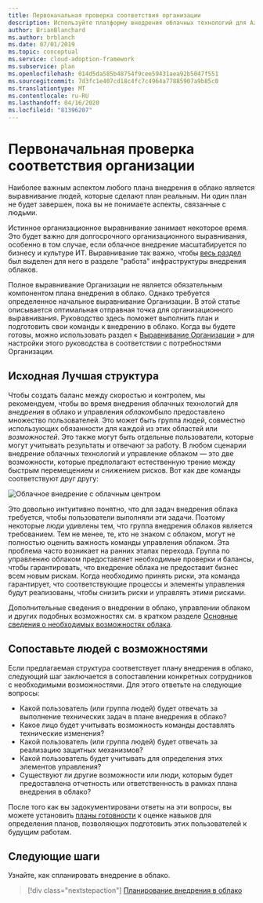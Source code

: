 ```yaml
---
title: Первоначальная проверка соответствия организации
description: Используйте платформу внедрения облачных технологий для Azure, чтобы узнать, как завершить начальное выравнивание Организации и подготовить свои команды к внедрению в облако.
author: BrianBlanchard
ms.author: brblanch
ms.date: 07/01/2019
ms.topic: conceptual
ms.service: cloud-adoption-framework
ms.subservice: plan
ms.openlocfilehash: 014d5da585b48754f9cee59431aea92b5047f551
ms.sourcegitcommit: 7d3fc1e407cd18c4fc7c4964a77885907a9b85c0
ms.translationtype: MT
ms.contentlocale: ru-RU
ms.lasthandoff: 04/16/2020
ms.locfileid: "81396207"
---
```

# <a name="initial-organization-alignment"></a>Первоначальная проверка соответствия организации

Наиболее важным аспектом любого плана внедрения в облако является выравнивание людей, которые сделают план реальным. Ни один план не будет завершен, пока вы не понимаете аспекты, связанные с людьми.

Истинное организационное выравнивание занимает некоторое время. Это будет важно для долгосрочного организационного выравнивания, особенно в том случае, если облачное внедрение масштабируется по бизнесу и культуре ИТ. Выравнивание так важно, чтобы [весь раздел](../organize/index.md) был выделен для него в разделе "работа" инфраструктуры внедрения облаков.

Полное выравнивание Организации не является обязательным компонентом плана внедрения в облако. Однако требуется определенное начальное выравнивание Организации. В этой статье описывается оптимальная отправная точка для организационного выравнивания. Руководство здесь поможет выполнить план и подготовить свои команды к внедрению в облако. Когда вы будете готовы, можно использовать раздел « [Выравнивание Организации](../organize/index.md) » для настройки этого руководства в соответствии с потребностями Организации.

## <a name="initial-best-practice-structure"></a>Исходная Лучшая структура

Чтобы создать баланс между скоростью и контролем, мы рекомендуем, чтобы во время внедрения облачных технологий для *внедрения* в облако и управления *облаком*было предоставлено множество пользователей. Это может быть группа людей, совместно использующих обязанности для каждой из этих областей или *возможностей*. Это также могут быть отдельные пользователи, которые могут учитывать результаты и отвечают за работу. В любом сценарии внедрение облачных технологий и управление облаком — это две возможности, которые предполагают естественную трение между быстрым перемещением и снижением рисков. Вот как две команды соответствуют друг другу:

![Облачное внедрение с облачным центром](../_images/ready/org-ready-best-practice.png)

Это довольно интуитивно понятно, что для задач внедрения облака требуется, чтобы пользователи выполняли эти задачи. Поэтому некоторые люди удивлены тем, что группа внедрения облаков является требованием. Тем не менее, те, кто не знаком с облаком, могут не полностью оценить важность команды управления облаком. Эта проблема часто возникает на ранних этапах перехода. Группа по управлению облаком предоставляет необходимые проверки и балансы, чтобы гарантировать, что внедрение облака не предоставит бизнес всем новым рискам. Когда необходимо принять риски, эта команда гарантирует, что соответствующие процессы и элементы управления будут реализованы, чтобы снизить риски и управлять этими рисками.

Дополнительные сведения о внедрении в облако, управлении облаком и других подобных возможностях см. в кратком разделе [Основные сведения о необходимых возможностях облака](../organize/index.md#understand-required-cloud-capabilities).

## <a name="map-people-to-capabilities"></a>Сопоставьте людей с возможностями

Если предлагаемая структура соответствует плану внедрения в облако, следующий шаг заключается в сопоставлении конкретных сотрудников с необходимыми возможностями. Для этого ответьте на следующие вопросы:

- Какой пользователь (или группа людей) будет отвечать за выполнение технических задач в плане внедрения в облако?
- Какое лицо будет учитывать возможность команды доставлять технические изменения?
- Какой пользователь (или группа людей) будет отвечать за реализацию защитных механизмов?
- Какой пользователь будет учитывать для определения этих элементов управления?
- Существуют ли другие возможности или люди, которым будет предоставлена отчетность или ответственность в рамках плана внедрения в облако?

После того как вы задокументировани ответы на эти вопросы, вы можете установить [планы готовности](./adapt-roles-skills-processes.md) к оценке навыков для определения планов, позволяющих подготовить этих пользователей к будущим работам.

## <a name="next-steps"></a>Следующие шаги

Узнайте, как спланировать внедрение в облако.

> [!div class="nextstepaction"]
> [Планирование внедрения в облако](./plan-intro.md)
